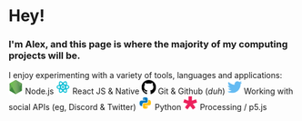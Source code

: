 # Hey!
### I'm Alex, and this page is where the majority of my computing projects will be.

I enjoy experimenting with a variety of tools, languages and applications:
<img alt="Node Icon" width="25px" src="https://raw.githubusercontent.com/howe-oh/howe-oh/master/assets/node.png" /> Node.js
<img alt="React Icon" width="25px" src="https://raw.githubusercontent.com/howe-oh/howe-oh/master/assets/react.png" /> React JS & Native 
<img alt="Github Icon" width="25px" src="https://raw.githubusercontent.com/howe-oh/howe-oh/f356e8f615822197466972aad74772599149f61b/assets/github.svg" /> Git & Github (*duh*)
<img alt="Twitter Icon" width="25px" src="https://raw.githubusercontent.com/howe-oh/howe-oh/f356e8f615822197466972aad74772599149f61b/assets/twitter.svg" /> Working with social APIs (eg, Discord & Twitter)
<img alt="Python Icon" width="25px" src="https://raw.githubusercontent.com/howe-oh/howe-oh/master/assets/python.png" /> Python
<img alt="P5 Icon" width="25px" src="https://raw.githubusercontent.com/howe-oh/howe-oh/master/assets/p5js.png" /> Processing / p5.js